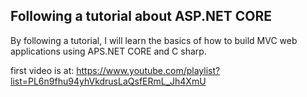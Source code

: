 ﻿## Following a tutorial about ASP.NET CORE 

By following a tutorial, I will learn the basics of how to build MVC web applications using APS.NET CORE
and C sharp.

first video is at:
https://www.youtube.com/playlist?list=PL6n9fhu94yhVkdrusLaQsfERmL_Jh4XmU



